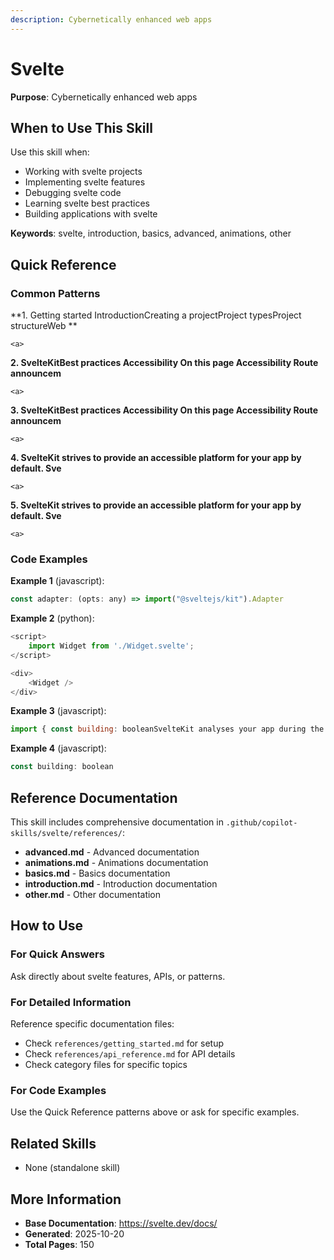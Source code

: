 ```yaml
---
description: Cybernetically enhanced web apps
---
```


# Svelte

**Purpose**: Cybernetically enhanced web apps

## When to Use This Skill

Use this skill when:
- Working with svelte projects
- Implementing svelte features
- Debugging svelte code
- Learning svelte best practices
- Building applications with svelte

**Keywords**: svelte, introduction, basics, advanced, animations, other

## Quick Reference

### Common Patterns

**1. Getting started IntroductionCreating a projectProject typesProject structureWeb **

```
<a>
```

**2. SvelteKitBest practices Accessibility On this page Accessibility Route announcem**

```
<a>
```

**3. SvelteKitBest practices Accessibility On this page Accessibility Route announcem**

```
<a>
```

**4. SvelteKit strives to provide an accessible platform for your app by default. Sve**

```
<a>
```

**5. SvelteKit strives to provide an accessible platform for your app by default. Sve**

```
<a>
```

### Code Examples

**Example 1** (javascript):
```javascript
const adapter: (opts: any) => import("@sveltejs/kit").Adapter
```

**Example 2** (python):
```python
<script>
	import Widget from './Widget.svelte';
</script>

<div>
	<Widget />
</div>
```

**Example 3** (javascript):
```javascript
import { const building: booleanSvelteKit analyses your app during the build step by running it. During this process, building is true. This also applies during prerendering.
```

**Example 4** (javascript):
```javascript
const building: boolean
```

## Reference Documentation

This skill includes comprehensive documentation in `.github/copilot-skills/svelte/references/`:

- **advanced.md** - Advanced documentation
- **animations.md** - Animations documentation
- **basics.md** - Basics documentation
- **introduction.md** - Introduction documentation
- **other.md** - Other documentation

## How to Use

### For Quick Answers
Ask directly about svelte features, APIs, or patterns.

### For Detailed Information
Reference specific documentation files:
- Check `references/getting_started.md` for setup
- Check `references/api_reference.md` for API details
- Check category files for specific topics

### For Code Examples
Use the Quick Reference patterns above or ask for specific examples.

## Related Skills

- None (standalone skill)

## More Information

- **Base Documentation**: https://svelte.dev/docs/
- **Generated**: 2025-10-20
- **Total Pages**: 150

